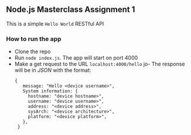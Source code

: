 ## Node.js Masterclass Assignment 1

This is a simple `Hello World` RESTful API

### How to run the app
- Clone the repo
- Run `node index.js`. The app will start on port 4000
- Make a get request to the URL `localhost:4000/hello`
jo- The response will be in *JSON* with the format:
   ```
   {
      message: "Hello <device username>",
      System information: {
        hostname: "device hostname>",
        username: "device username>",
        address: "<device address>",
        sysArch: "<device architecture>",
        platform: "<device platform>",
      },
    }
   ```


